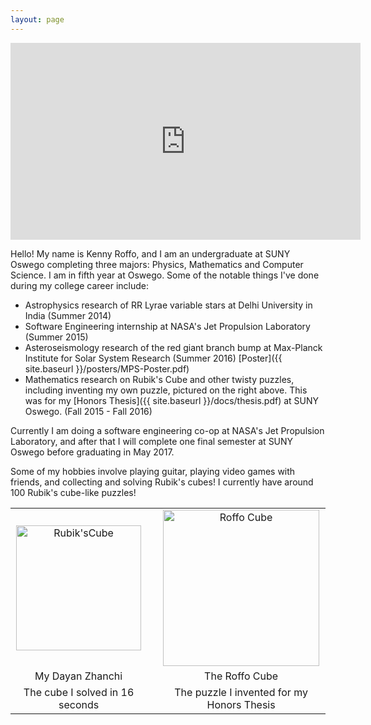 ```yaml
---
layout: page
---
```


<div style="text-align:center">
<iframe width="560" height="315" src="https://www.youtube.com/embed/17ll6TWm45M"
frameborder="0" allowfullscreen></iframe>
</div>

Hello! My name is Kenny Roffo, and I am an undergraduate at SUNY Oswego completing
three majors: Physics, Mathematics and Computer Science. I am in fifth year at
Oswego. Some of the notable things I've done during my college career include:

- Astrophysics research of RR Lyrae variable stars at Delhi University in India
(Summer 2014)
- Software Engineering internship at NASA's Jet Propulsion Laboratory
(Summer 2015)
- Asteroseismology research of the red giant branch bump at Max-Planck Institute
for Solar System Research (Summer 2016) [Poster]({{ site.baseurl }}/posters/MPS-Poster.pdf)
- Mathematics research on Rubik's Cube and other twisty puzzles, including
inventing my own puzzle, pictured on the right above. This was for my [Honors
Thesis]({{ site.baseurl }}/docs/thesis.pdf) at SUNY Oswego. (Fall 2015 - Fall 2016)

Currently I am doing a software engineering co-op at NASA's Jet Propulsion
Laboratory, and after that I will complete one final semester at SUNY Oswego
before graduating in May 2017.

Some of my hobbies involve playing guitar, playing video games with friends, and
collecting and solving Rubik's cubes! I currently have around 100 Rubik's
cube-like puzzles!


<div class="topPhotos" id="head">
  <table width="100%">
    <tr>
      <td style="text-align:center">
        <img alt="Rubik'sCube"
             src="{{site.baseurl}}/assets/images/Cube.png" width="200">
      </td>
      <td widt="99%"></td>
      <td style="text-align:center">
        <img alt="Roffo Cube"
             src="{{site.baseurl}}/assets/images/MyCube.png" width="250">
      </td>
    </tr>
    <tr>
      <td style="text-align:center">My Dayan Zhanchi</td>
      <td></td>
      <td style="text-align:center">The Roffo Cube</td>
    </tr>
    <tr>
      <td style="text-align:center">The cube I solved in 16 seconds</td>
      <td></td>
      <td style="text-align:center">The puzzle I invented for my Honors Thesis</td>
    </tr>
  </table>
</div>
